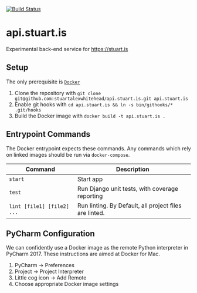 [![Build Status](https://travis-ci.org/stuartalexwhitehead/api.stuart.is.svg?branch=master)](https://travis-ci.org/stuartalexwhitehead/api.stuart.is)

# api.stuart.is
Experimental back-end service for https://stuart.is

## Setup
The only prerequisite is [`Docker`](https://www.docker.com/)

1. Clone the repository with `git clone git@github.com:stuartalexwhitehead/api.stuart.is.git api.stuart.is`
2. Enable git hooks with `cd api.stuart.is && ln -s bin/githooks/* .git/hooks`
3. Build the Docker image with `docker build -t api.stuart.is .`

## Entrypoint Commands
The Docker entrypoint expects these commands. Any commands which rely on linked images should be run via `docker-compose`.

| Command | Description |
| --- | --- |
| `start` | Start app |
| `test` | Run Django unit tests, with coverage reporting |
| `lint [file1] [file2] ...` | Run linting. By Default, all project files are linted. |

## PyCharm Configuration
We can confidently use a Docker image as the remote Python interpreter in PyCharm 2017. These instructions are aimed at Docker for Mac.

1. PyCharm -> Preferences
2. Project -> Project Interpreter
3. Little cog icon -> Add Remote
4. Choose appropriate Docker image settings
